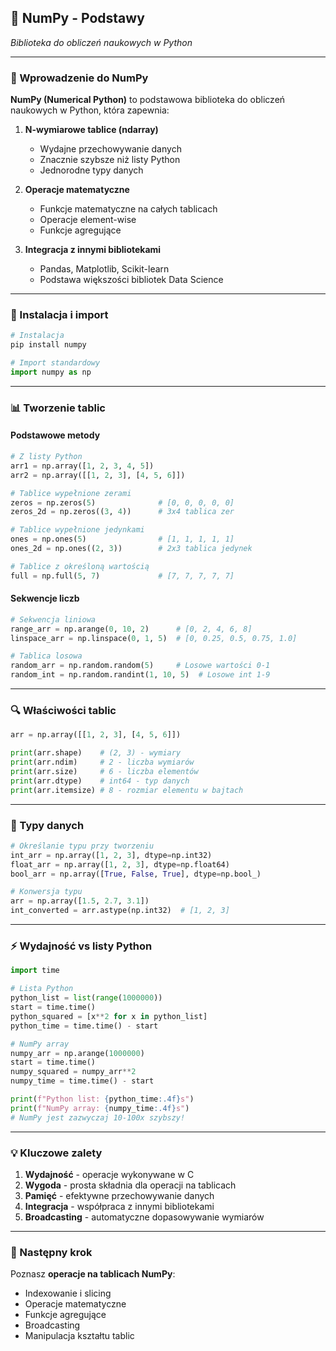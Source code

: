 ## 🔢 NumPy - Podstawy

_Biblioteka do obliczeń naukowych w Python_

---

### 📝 Wprowadzenie do NumPy

**NumPy (Numerical Python)** to podstawowa biblioteka do obliczeń naukowych w Python, która zapewnia:

1. **N-wymiarowe tablice (ndarray)**
   - Wydajne przechowywanie danych
   - Znacznie szybsze niż listy Python
   - Jednorodne typy danych

2. **Operacje matematyczne**
   - Funkcje matematyczne na całych tablicach
   - Operacje element-wise
   - Funkcje agregujące

3. **Integracja z innymi bibliotekami**
   - Pandas, Matplotlib, Scikit-learn
   - Podstawa większości bibliotek Data Science

---

### 🚀 Instalacja i import

```python
# Instalacja
pip install numpy

# Import standardowy
import numpy as np
```

---

### 📊 Tworzenie tablic

#### Podstawowe metody

```python
# Z listy Python
arr1 = np.array([1, 2, 3, 4, 5])
arr2 = np.array([[1, 2, 3], [4, 5, 6]])

# Tablice wypełnione zerami
zeros = np.zeros(5)              # [0, 0, 0, 0, 0]
zeros_2d = np.zeros((3, 4))      # 3x4 tablica zer

# Tablice wypełnione jedynkami
ones = np.ones(5)                # [1, 1, 1, 1, 1]
ones_2d = np.ones((2, 3))        # 2x3 tablica jedynek

# Tablice z określoną wartością
full = np.full(5, 7)             # [7, 7, 7, 7, 7]
```

#### Sekwencje liczb

```python
# Sekwencja liniowa
range_arr = np.arange(0, 10, 2)      # [0, 2, 4, 6, 8]
linspace_arr = np.linspace(0, 1, 5)  # [0, 0.25, 0.5, 0.75, 1.0]

# Tablica losowa
random_arr = np.random.random(5)     # Losowe wartości 0-1
random_int = np.random.randint(1, 10, 5)  # Losowe int 1-9
```

---

### 🔍 Właściwości tablic

```python
arr = np.array([[1, 2, 3], [4, 5, 6]])

print(arr.shape)    # (2, 3) - wymiary
print(arr.ndim)     # 2 - liczba wymiarów
print(arr.size)     # 6 - liczba elementów
print(arr.dtype)    # int64 - typ danych
print(arr.itemsize) # 8 - rozmiar elementu w bajtach
```

---

### 🎯 Typy danych

```python
# Określanie typu przy tworzeniu
int_arr = np.array([1, 2, 3], dtype=np.int32)
float_arr = np.array([1, 2, 3], dtype=np.float64)
bool_arr = np.array([True, False, True], dtype=np.bool_)

# Konwersja typu
arr = np.array([1.5, 2.7, 3.1])
int_converted = arr.astype(np.int32)  # [1, 2, 3]
```

---

### ⚡ Wydajność vs listy Python

```python
import time

# Lista Python
python_list = list(range(1000000))
start = time.time()
python_squared = [x**2 for x in python_list]
python_time = time.time() - start

# NumPy array
numpy_arr = np.arange(1000000)
start = time.time()
numpy_squared = numpy_arr**2
numpy_time = time.time() - start

print(f"Python list: {python_time:.4f}s")
print(f"NumPy array: {numpy_time:.4f}s")
# NumPy jest zazwyczaj 10-100x szybszy!
```

---

### 💡 Kluczowe zalety

1. **Wydajność** - operacje wykonywane w C
2. **Wygoda** - prosta składnia dla operacji na tablicach
3. **Pamięć** - efektywne przechowywanie danych
4. **Integracja** - współpraca z innymi bibliotekami
5. **Broadcasting** - automatyczne dopasowywanie wymiarów

---

### 🎯 Następny krok

Poznasz **operacje na tablicach NumPy**:

- Indexowanie i slicing
- Operacje matematyczne
- Funkcje agregujące
- Broadcasting
- Manipulacja kształtu tablic